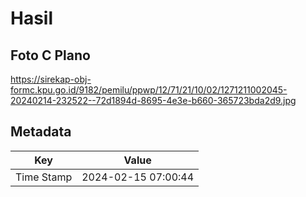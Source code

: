 # Hasil

## Foto C Plano

https://sirekap-obj-formc.kpu.go.id/9182/pemilu/ppwp/12/71/21/10/02/1271211002045-20240214-232522--72d1894d-8695-4e3e-b660-365723bda2d9.jpg


## Metadata

| Key        | Value               |
| ---------- | ------------------- |
| Time Stamp | 2024-02-15 07:00:44 |



